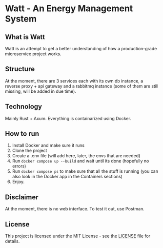 # Watt - An Energy Management System

## What is Watt
Watt is an attempt to get a better understanding of how a production-grade microservice project works.

## Structure
At the moment, there are 3 services each with its own db instance, a reverse proxy + api gateway and a rabbitmq instance (some of them are still missing, will be added in due time).

## Technology
Mainly Rust + Axum. Everything is containarized using Docker.

## How to run
1. Install Docker and make sure it runs
2. Clone the project
3. Create a .env file (will add here, later, the envs that are needed)
4. Run `docker compose up --build` and wait until its done (hopefully no errors)
5. Run `docker compose ps` to make sure that all the stuff is running (you can also look in the Docker app in the Containers sections)
6. Enjoy.

## Disclaimer
At the moment, there is no web interface. To test it out, use Postman.

## License
This project is licensed under the MIT License - see the [LICENSE](LICENSE) file for details.

